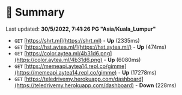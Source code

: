 # 📖 Summary
Last updated: **30/5/2022, 7:41:26 PG "Asia/Kuala_Lumpur"**

- `GET` [https://shrt.ml](https://shrt.ml) - **Up** (2335ms)
- `GET` [https://hst.aytea.ml/](https://hst.aytea.ml/) - **Up** (474ms)
- `GET` [https://color.aytea.ml/4b31d6.png](https://color.aytea.ml/4b31d6.png) - **Up** (6080ms)
- `GET` [https://memeapi.aytea14.repl.co/gimme](https://memeapi.aytea14.repl.co/gimme) - **Up** (17278ms)
- `GET` [https://teledrivemy.herokuapp.com/dashboard](https://teledrivemy.herokuapp.com/dashboard) - **Down** (228ms)
